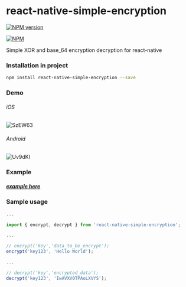 # react-native-simple-encryption
[![NPM version](https://img.shields.io/npm/v/react-native-simple-encryption.svg?style=flat-square)](https://www.npmjs.com/package/react-native-simple-encryption)

[![NPM](https://nodei.co/npm/react-native-simple-encryption.png?downloads=true&downloadRank=true&stars=true)](https://nodei.co/npm/react-native-simple-encryption/)

Simple XOR and base_64 encryption decryption for react-native

### Installation in project
```bash
npm install react-native-simple-encryption --save
```
### Demo
###### iOS
![SzEW63](http://i.makeagif.com/media/5-28-2017/SzEW63.gif)

###### Android
![Uv9dKl](http://i.makeagif.com/media/5-28-2017/Uv9dKl.gif)


### Example
##### [example here](https://github.com/BhavanPatel/react-native-simple-encryption/tree/master/Example)

### Sample usage
```javascript
...

import { encrypt, decrypt } from 'react-native-simple-encryption';

...

// encrypt('key','data_to_be_encrypt');
encrypt('key123', 'Hello World');

...

// decrypt('key','encrypted_data');
decrypt('key123', 'IwAVXV0TPAoLXVYS');
```
